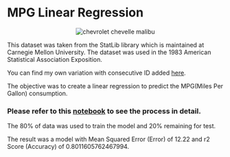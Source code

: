 # MPG Linear Regression

<p align ="center">
  <img alt="chevrolet chevelle malibu" src="https://p.turbosquid.com/ts-thumb/yR/pQDbv6/iw/img_00007/png/1623077116/600x600/fit_q87/56b41513168c38cb2278e595ac12df58ce7e3877/img_00007.jpg" />
</p>

This dataset was taken from the StatLib library which is maintained at Carnegie Mellon University. The dataset was used in the 1983 American Statistical Association Exposition.

You can find my own variation with consecutive ID added [here](https://gist.github.com/YufniCastro/dff968b38a5102606657de8760f67856).

The objective was to create a linear regression to predict the MPG(Miles Per Gallon) consumption.

### Please refer to this [notebook](/mpg_linear_regression.ipynb) to see the process in detail.

The 80% of data was used to train the model and 20% remaining for test.

The result was a model with Mean Squared Error (Error) of 12.22 and r2 Score (Accuracy) of 0.8011605762467994.
